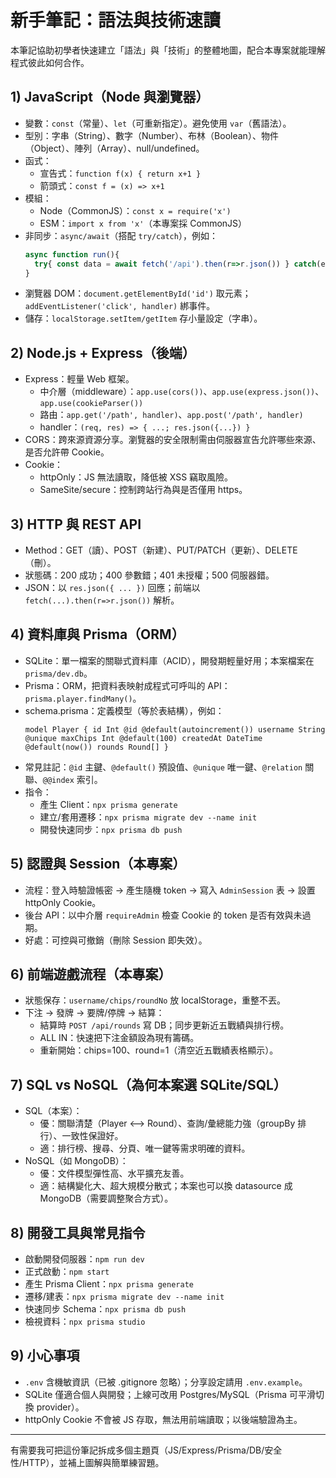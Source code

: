 # 新手筆記：語法與技術速讀

本筆記協助初學者快速建立「語法」與「技術」的整體地圖，配合本專案就能理解程式彼此如何合作。

## 1) JavaScript（Node 與瀏覽器）
- 變數：`const`（常量）、`let`（可重新指定）。避免使用 `var`（舊語法）。
- 型別：字串（String）、數字（Number）、布林（Boolean）、物件（Object）、陣列（Array）、null/undefined。
- 函式：
  - 宣告式：`function f(x) { return x+1 }`
  - 箭頭式：`const f = (x) => x+1`
- 模組：
  - Node（CommonJS）：`const x = require('x')`
  - ESM：`import x from 'x'`（本專案採 CommonJS）
- 非同步：`async/await`（搭配 `try/catch`），例如：
  ```js
  async function run(){
    try{ const data = await fetch('/api').then(r=>r.json()) } catch(e){ console.error(e) }
  }
  ```
- 瀏覽器 DOM：`document.getElementById('id')` 取元素；`addEventListener('click', handler)` 綁事件。
- 儲存：`localStorage.setItem/getItem` 存小量設定（字串）。

## 2) Node.js + Express（後端）
- Express：輕量 Web 框架。
  - 中介層（middleware）：`app.use(cors())`、`app.use(express.json())`、`app.use(cookieParser())`
  - 路由：`app.get('/path', handler)`、`app.post('/path', handler)`
  - handler：`(req, res) => { ...; res.json({...}) }`
- CORS：跨來源資源分享。瀏覽器的安全限制需由伺服器宣告允許哪些來源、是否允許帶 Cookie。
- Cookie：
  - httpOnly：JS 無法讀取，降低被 XSS 竊取風險。
  - SameSite/secure：控制跨站行為與是否僅用 https。

## 3) HTTP 與 REST API
- Method：GET（讀）、POST（新建）、PUT/PATCH（更新）、DELETE（刪）。
- 狀態碼：200 成功；400 參數錯；401 未授權；500 伺服器錯。
- JSON：以 `res.json({ ... })` 回應；前端以 `fetch(...).then(r=>r.json())` 解析。

## 4) 資料庫與 Prisma（ORM）
- SQLite：單一檔案的關聯式資料庫（ACID），開發期輕量好用；本案檔案在 `prisma/dev.db`。
- Prisma：ORM，把資料表映射成程式可呼叫的 API：`prisma.player.findMany()`。
- schema.prisma：定義模型（等於表結構），例如：
  ```prisma
  model Player { id Int @id @default(autoincrement()) username String @unique maxChips Int @default(100) createdAt DateTime @default(now()) rounds Round[] }
  ```
- 常見註記：`@id` 主鍵、`@default()` 預設值、`@unique` 唯一鍵、`@relation` 關聯、`@@index` 索引。
- 指令：
  - 產生 Client：`npx prisma generate`
  - 建立/套用遷移：`npx prisma migrate dev --name init`
  - 開發快速同步：`npx prisma db push`

## 5) 認證與 Session（本專案）
- 流程：登入時驗證帳密 → 產生隨機 token → 寫入 `AdminSession` 表 → 設置 httpOnly Cookie。
- 後台 API：以中介層 `requireAdmin` 檢查 Cookie 的 token 是否有效與未過期。
- 好處：可控與可撤銷（刪除 Session 即失效）。

## 6) 前端遊戲流程（本專案）
- 狀態保存：`username/chips/roundNo` 放 localStorage，重整不丟。
- 下注 → 發牌 → 要牌/停牌 → 結算：
  - 結算時 `POST /api/rounds` 寫 DB；同步更新近五戰績與排行榜。
  - ALL IN：快速把下注金額設為現有籌碼。
  - 重新開始：chips=100、round=1（清空近五戰績表格顯示）。

## 7) SQL vs NoSQL（為何本案選 SQLite/SQL）
- SQL（本案）：
  - 優：關聯清楚（Player ⟷ Round）、查詢/彙總能力強（groupBy 排行）、一致性保證好。
  - 適：排行榜、搜尋、分頁、唯一鍵等需求明確的資料。
- NoSQL（如 MongoDB）：
  - 優：文件模型彈性高、水平擴充友善。
  - 適：結構變化大、超大規模分散式；本案也可以換 datasource 成 MongoDB（需要調整聚合方式）。

## 8) 開發工具與常見指令
- 啟動開發伺服器：`npm run dev`
- 正式啟動：`npm start`
- 產生 Prisma Client：`npx prisma generate`
- 遷移/建表：`npx prisma migrate dev --name init`
- 快速同步 Schema：`npx prisma db push`
- 檢視資料：`npx prisma studio`

## 9) 小心事項
- `.env` 含機敏資訊（已被 .gitignore 忽略）；分享設定請用 `.env.example`。
- SQLite 僅適合個人與開發；上線可改用 Postgres/MySQL（Prisma 可平滑切換 provider）。
- httpOnly Cookie 不會被 JS 存取，無法用前端讀取；以後端驗證為主。

---
有需要我可把這份筆記拆成多個主題頁（JS/Express/Prisma/DB/安全性/HTTP），並補上圖解與簡單練習題。
